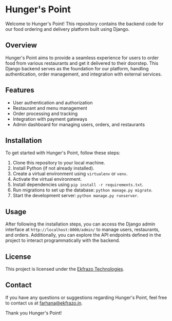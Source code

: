 # Hunger's Point

Welcome to Hunger's Point! This repository contains the backend code for our food ordering and delivery platform built using Django.

## Overview

Hunger's Point aims to provide a seamless experience for users to order food from various restaurants and get it delivered to their doorstep. This Django backend serves as the foundation for our platform, handling authentication, order management, and integration with external services.

## Features

- User authentication and authorization
- Restaurant and menu management
- Order processing and tracking
- Integration with payment gateways
- Admin dashboard for managing users, orders, and restaurants

## Installation

To get started with Hunger's Point, follow these steps:

1. Clone this repository to your local machine.
2. Install Python (if not already installed).
3. Create a virtual environment using `virtualenv` or `venv`.
4. Activate the virtual environment.
5. Install dependencies using `pip install -r requirements.txt`.
6. Run migrations to set up the database: `python manage.py migrate`.
7. Start the development server: `python manage.py runserver`.

## Usage

After following the installation steps, you can access the Django admin interface at `http://localhost:8000/admin/` to manage users, restaurants, and orders. Additionally, you can explore the API endpoints defined in the project to interact programmatically with the backend.

## License

This project is licensed under the [Ekfrazo Technologies](LICENSE).

## Contact

If you have any questions or suggestions regarding Hunger's Point, feel free to contact us at [farhana@ekfrazo.in](mailto:farhana@ekfrazo.in).

Thank you Hunger's Point!
